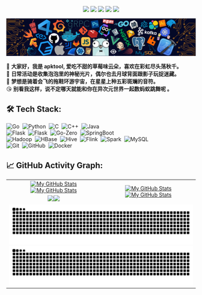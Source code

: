 <p align="center">
    <a href="https://github.com/apktool/apktool"><img src="https://img.shields.io/badge/status-updating-brightgreen.svg"></a>
    <a href="https://github.com/python/cpython"><img src="https://img.shields.io/badge/Python-3.11-FF1493.svg"></a>
    <a href="https://github.com/apktool/apktool/graphs/contributors"><img src="https://img.shields.io/github/contributors/apktool/apktool?color=blue"></a>
    <a href="https://github.com/apktool"><img src="https://img.shields.io/github/stars/apktool"></a>
    <a href="https://github.com/apktool/apktool/network/members"><img src="https://img.shields.io/github/forks/apktool/apktool?color=blue&logo=github"></a>
</p>

[![](header.png)](#)

🫣 <b>大家好，我是 apktool, 爱吃不甜的草莓味云朵，喜欢在彩虹尽头荡秋千。</b> \
🤫 <b>日常活动是收集泡泡里的神秘光片，偶尔也去月球背面跟影子玩捉迷藏。</b>&nbsp; \
🥰 <b>梦想是骑着会飞的拖鞋环游宇宙，在星星上种五彩斑斓的音符。</b>&nbsp; \
😘 <b>别看我这样，说不定哪天就能和你在异次元世界一起数蚂蚁跳舞呢 。</b>

## 🛠️ Tech Stack:
![Go](https://img.shields.io/badge/-Go-555?style=flat&logo=go)&nbsp;
![Python](https://img.shields.io/badge/-Python-555?style=flat&logo=python)&nbsp;
![C](https://img.shields.io/badge/-C-555?style=flat&logo=C&logoColor=A8B9CC)&nbsp;
![C++](https://img.shields.io/badge/-C++-555?style=flat&logo=C%2B%2B&logoColor=fff)&nbsp;
![Java](https://img.shields.io/badge/-Java-555?style=flat&logo=Java)&nbsp;\
![Flask](https://img.shields.io/badge/-Flask-555?style=flat&logo=flask)&nbsp;
![Flask](https://img.shields.io/badge/-FastAPI-555?style=flat&logo=FastAPI)&nbsp;
![Go-Zero](https://img.shields.io/badge/-GoZero-555?style=flat&logo=GoZero)&nbsp;
![SpringBoot](https://img.shields.io/badge/-SpringBoot-555?style=flat&logo=SpringBoot)&nbsp;\
![Hadoop](https://img.shields.io/badge/-Hadoop-555?style=flat&logo=Hadoop)&nbsp;
![HBase](https://img.shields.io/badge/-HBase-555?style=flat&logo=HBase)&nbsp;
![Hive](https://img.shields.io/badge/-Hive-555?style=flat&logo=Hive)&nbsp;
![Flink](https://img.shields.io/badge/-Flink-555?style=flat&logo=Flink)&nbsp;
![Spark](https://img.shields.io/badge/-Spark-555?style=flat&logo=Spark)&nbsp;
![MySQL](https://img.shields.io/badge/-MySQL-555?style=flat&logo=mysql&logoColor=fff)&nbsp;\
![Git](https://img.shields.io/badge/-Git-555?style=flat&logo=git)&nbsp;
![GitHub](https://img.shields.io/badge/-GitHub-555?style=flat&logo=github)&nbsp;
![Docker](https://img.shields.io/badge/-Docker-555?style=flat&logo=Docker)

## 📈 GitHub Activity Graph:

<table>
    <tr>
        <td align="center"><a href="https://github.com/apktool#gh-light-mode-only"><img src="https://github-readme-stats.vercel.app/api?username=apktool&show_icons=true&theme=default&include_all_commits=true#gh-light-mode-only" alt="My GitHub Stats"/></a><a href="https://github.com/apktool#gh-dark-mode-only"><img src="https://github-readme-stats.vercel.app/api?username=apktool&show_icons=true&theme=tokyonight&include_all_commits=true#gh-dark-mode-only" alt="My GitHub Stats"/></a></td>
        <td rowspan="2" align="center"><a href="https://github.com/apktool#gh-light-mode-only"><img src="https://github-readme-stats.vercel.app/api/top-langs/?username=apktool&theme=default&langs_count=8#gh-light-mode-only" alt="My GitHub Stats"/></a><a href="https://github.com/apktool#gh-dark-mode-only"><img src="https://github-readme-stats.vercel.app/api/top-langs/?username=apktool&theme=tokyonight&langs_count=8#gh-dark-mode-only" alt="My GitHub Stats"/></a></td>
    </tr>
    <tr>
        <td align="center"><a href="https://github.com/apktool#gh-light-mode-only"><img src="https://github-readme-streak-stats.herokuapp.com/?user=apktool&theme=default"/></a><a href="https://github.com/apktool#gh-dark-mode-only"><img src="https://github-readme-streak-stats.herokuapp.com/?user=apktool&theme=tokyonight"/></a></td>
    </tr>
    <tr>
        <td colspan="2" align="center"><a href="https://github.com/apktool#gh-light-mode-only"><img src="https://raw.githubusercontent.com/apktool/apktool/output/github-contribution-grid-snake-default.svg#gh-light-mode-only" alt="My GitHub Stats"/></a><a href="https://github.com/apktool#gh-dark-mode-only"><img src="https://raw.githubusercontent.com/apktool/apktool/output/github-contribution-grid-snake-dark.svg#gh-dark-mode-only" alt="My GitHub Stats"/></a></td>
    </tr>
</table>
